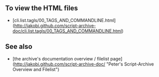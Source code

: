 To view the HTML files
----------------------

* [cli.list.tagls/00_TAGS_AND_COMMANDLINE.html]
  (http://jakobi.github.com/script-archive-doc/cli.list.tagls/00_TAGS_AND_COMMANDLINE.html)


See also
--------

* [the archive's documentation overview / filelist page]
  (http://jakobi.github.com/script-archive-doc/
  "Peter's Script-Archive Overview and Filelist")

